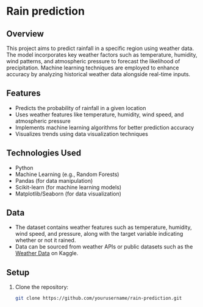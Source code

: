 # Rain prediction
 


## Overview
This project aims to predict rainfall in a specific region using weather data. The model incorporates key weather factors such as temperature, humidity, wind patterns, and atmospheric pressure to forecast the likelihood of precipitation. Machine learning techniques are employed to enhance accuracy by analyzing historical weather data alongside real-time inputs.

## Features
- Predicts the probability of rainfall in a given location
- Uses weather features like temperature, humidity, wind speed, and atmospheric pressure
- Implements machine learning algorithms for better prediction accuracy
- Visualizes trends using data visualization techniques

## Technologies Used
- Python
- Machine Learning (e.g., Random Forests)
- Pandas (for data manipulation)
- Scikit-learn (for machine learning models)
- Matplotlib/Seaborn (for data visualization)

## Data
- The dataset contains weather features such as temperature, humidity, wind speed, and pressure, along with the target variable indicating whether or not it rained.
- Data can be sourced from weather APIs or public datasets such as the [Weather Data](https://www.kaggle.com/datasets) on Kaggle.

## Setup
1. Clone the repository:
   ```bash
   git clone https://github.com/yourusername/rain-prediction.git
